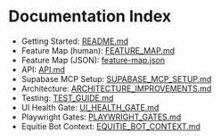 # Documentation Index

- Getting Started: [README.md](../README.md)
- Feature Map (human): [FEATURE_MAP.md](./FEATURE_MAP.md)
- Feature Map (JSON): [feature-map.json](./feature-map.json)
- API: [API.md](./API.md)
- Supabase MCP Setup: [SUPABASE_MCP_SETUP.md](./SUPABASE_MCP_SETUP.md)
- Architecture: [ARCHITECTURE_IMPROVEMENTS.md](./ARCHITECTURE_IMPROVEMENTS.md)
- Testing: [TEST_GUIDE.md](./TEST_GUIDE.md)
- UI Health Gate: [UI_HEALTH_GATE.md](./UI_HEALTH_GATE.md)
- Playwright Gates: [PLAYWRIGHT_GATES.md](./PLAYWRIGHT_GATES.md)
- Equitie Bot Context: [EQUITIE_BOT_CONTEXT.md](./EQUITIE_BOT_CONTEXT.md)
